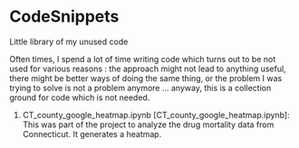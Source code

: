 # CodeSnippets
Little library of my unused code

Often times, I spend a lot of time writing code which turns out to be not used for various reasons : the approach might not lead to anything useful, there might be better ways of doing the same thing, or the problem I was trying to solve is not a problem anymore ... anyway, this is a collection ground for code which is not needed.

1. CT_county_google_heatmap.ipynb [CT_county_google_heatmap.ipynb]: 
  This was part of the project to analyze the drug mortality data from Connecticut. It generates a heatmap.
